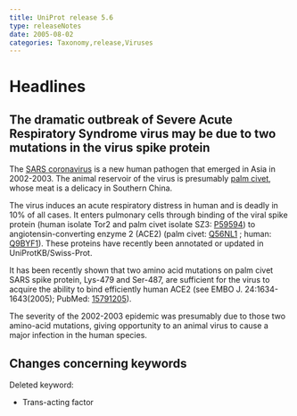 ```yaml
---
title: UniProt release 5.6
type: releaseNotes
date: 2005-08-02
categories: Taxonomy,release,Viruses
---
```


# Headlines

## The dramatic outbreak of Severe Acute Respiratory Syndrome virus may be due to two mutations in the virus spike protein

The [SARS coronavirus](https://www.uniprot.org/taxonomy/227859) is a new human pathogen that emerged in Asia in 2002-2003. The animal reservoir of the virus is presumably [palm civet](https://www.uniprot.org/taxonomy/9675), whose meat is a delicacy in Southern China.

The virus induces an acute respiratory distress in human and is deadly in 10% of all cases. It enters pulmonary cells through binding of the viral spike protein (human isolate Tor2 and palm civet isolate SZ3: [P59594](https://www.uniprot.org/uniprotkb/P59594)) to angiotensin-converting enzyme 2 (ACE2) (palm civet: [Q56NL1](https://www.uniprot.org/uniprotkb/Q56NL1) ; human: [Q9BYF1](https://www.uniprot.org/uniprotkb/Q9BYF1)). These proteins have recently been annotated or updated in UniProtKB/Swiss-Prot.

It has been recently shown that two amino acid mutations on palm civet SARS spike protein, Lys-479 and Ser-487, are sufficient for the virus to acquire the ability to bind efficiently human ACE2 (see EMBO J. 24:1634-1643(2005); PubMed: [15791205](http://view.ncbi.nlm.nih.gov/pubmed/15791205)).

The severity of the 2002-2003 epidemic was presumably due to those two amino-acid mutations, giving opportunity to an animal virus to cause a major infection in the human species.

## Changes concerning keywords

Deleted keyword:

- Trans-acting factor
